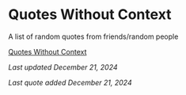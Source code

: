 # Quotes Without Context

A list of random quotes from friends/random people

[Quotes Without Context](https://quotes.timoprojects.com/)

*Last updated December 21, 2024*

*Last quote added December 21, 2024*
